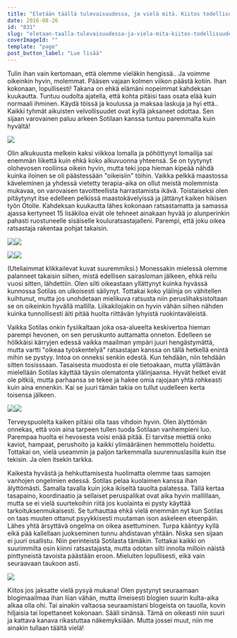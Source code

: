 ```yaml
---
title: "Eletään täällä tulevaisuudessa, ja vielä mitä. Kiitos todellisuudesta, ja keinoista paeta sitä."
date: 2016-08-26
id: "831"
slug: "eletaan-taalla-tulevaisuudessa-ja-viela-mita-kiitos-todellisuudesta-ja-keinoista-paeta-sita"
coverImageId: ""
template: "page"
post_button_label: "Lue lisää"
---
```


Tulin ihan vain kertomaan, että olemme vieläkin hengissä.. Ja voimme oikeinkin hyvin, molemmat. Pääsen vajaan kolmen viikon päästä kotiin. Ihan kokonaan, lopullisesti! Takana on ehkä elämäni nopeimmat kahdeksan kuukautta. Tuntuu oudolta ajatella, että kohta pitäisi taas osata elää kuin normaali ihminen. Käydä töissä ja koulussa ja maksaa laskuja ja hyi että.. Kaikki tyhmät aikuisten velvollisuudet ovat kyllä jaksaneet odottaa. Sen sijaan varovainen paluu arkeen Sotilaan kanssa tuntuu paremmalta kuin hyvältä!

[![](/images/IMG_8492_.png)](https://qpm.kda.mybluehost.me/wp-content/uploads/2016/08/IMG_8492_.png)

Olin alkukuusta melkein kaksi viikkoa lomalla ja pöhöttynyt lomailija sai enemmän liikettä kuin ehkä koko alkuvuonna yhteensä. Se on tyytynyt olohevosen rooliinsa oikein hyvin, mutta teki jopa hieman kipeää nähdä kuinka iloinen se oli päästessään "oikeisiin" töihin. Vaikka pelkkä maastossa käveleminen ja yhdessä vietetty terapia-aika on ollut meistä molemmista mukavaa, on varovaisen tavoitteellista harrastamista ikävä. Toistaiseksi olen pitäytynyt itse edelleen pelkissä maastokävelyissä ja jättänyt kaiken hikisen työn Otolle. Kahdeksan kuukautta lähes kokonaan ratsastamatta ja samassa ajassa kertyneet 15 lisäkiloa eivät ole tehneet ainakaan hyvää jo alunperinkin pahasti ruostuneelle sisäiselle kouluratsastajalleni. Parempi, että joku oikea ratsastaja rakentaa pohjat takaisin.

[![](/images/IMG_8359_-300x200.png)](https://qpm.kda.mybluehost.me/wp-content/uploads/2016/08/IMG_8359_.png)[![](/images/IMG_8442_-300x200.png)](https://qpm.kda.mybluehost.me/wp-content/uploads/2016/08/IMG_8442_.png)

[![](/images/IMG_8431_-300x200.png)](https://qpm.kda.mybluehost.me/wp-content/uploads/2016/08/IMG_8431_.png)[![](/images/IMG_8725_2_-300x200.png)](https://qpm.kda.mybluehost.me/wp-content/uploads/2016/08/IMG_8725_2_.png)

(Uteliaimmat klikkailevat kuvat suuremmiksi.) Monessakin mielessä olemme palanneet takaisin siihen, mistä edellisen sairasloman jälkeen, ehkä reilu vuosi sitten, lähdettiin. Olen silti oikeastaan yllättynyt kuinka hyvässä kunnossa Sotilas on ulkoisesti säilynyt. Tottakai koko ylälinja on vähitellen kuihtunut, mutta jos unohdetaan mielikuva ratsusta niin peruslihaksistoltaan se on oikeinkin hyvällä mallilla. Liikakilojakin on hyvin vähän siihen nähden kuinka tunnollisesti äiti pitää huolta riittävän lyhyistä ruokintaväleistä.

Vaikka Sotilas onkin fysiikaltaan joka osa-alueelta keskivertoa hieman parempi hevonen, on sen peruskunto auttamatta onneton. Edelleen se hölkkäisi kärryjen edessä vaikka maailman ympäri juuri hengästymättä, mutta vartti "oikeaa työskentelyä" ratsastajan kanssa on tällä hetkellä enintä mihin se pystyy. Intoa on onneksi senkin edestä. Kun tehdään, niin tehdään sitten tosisssaan. Tasaisesta muodosta ei ole tietoakaan, mutta yllättävän mielellään Sotilas käyttää täysin olematonta ylälinjaansa. Hyvät hetket eivät ole pitkiä, mutta parhaansa se tekee ja hakee omia rajojaan yhtä rohkeasti kuin aina ennenkin. Kai se juuri tämän takia on tullut uudelleen kerta toisensa jälkeen.

[![](/images/13-image-200x300.png)](https://qpm.kda.mybluehost.me/wp-content/uploads/2016/08/13-image.png)[![](/images/3-image-2B-25281-2529-200x300.png)](https://qpm.kda.mybluehost.me/wp-content/uploads/2016/08/3-image-2B-25281-2529.png)

Terveyspuolelta kaiken pitäisi olla taas vihdoin hyvin. Olen älyttömän onnekas, että voin aina tarpeen tullen tuoda Sotilaan vanhempieni luo. Parempaa huolta ei hevosesta voisi enää pitää. Ei tarvitse miettiä onko kaviot, hampaat, perushoito ja kaikki ylimääräinen hemmottelu hoidettu. Tottakai on, vielä useammin ja paljon tarkemmalla suurennuslasilla kuin itse tekisin. Ja olen itsekin tarkka.

Kaikesta hyvästä ja hehkuttamisesta huolimatta olemme taas samojen vanhojen ongelmien edessä. Sotilas pelaa kuolaimen kanssa ihan älyttömästi. Samalla tavalla kuin joka ikiseltä tauolta palatessa. Tällä kertaa tasapaino, koordinaatio ja sellaiset peruspalikat ovat aika hyvin mallillaan, mutta se ei vielä suurtekoihin riitä jos kuolainta ei pysty käyttää tarkoituksenmukaisesti. Se turhauttaa ehkä vielä enemmän nyt kun Sotilas on taas muuten ottanut psyykkisesti muutaman ison askeleen eteenpäin. Lähes yhtä ärsyttävä ongelma on oikea asettuminen. Turpa kääntyy kyllä eikä pää kallellaan juokseminen tunnu ahdistavan yhtään. Niska sen sijaan ei juuri osallistu. Niin perinteistä Sotilasta tämäkin. Tottakai kaikki on suurimmilta osin kiinni ratsastajasta, mutta odotan silti innolla milloin näistä pinttyneistä tavoista päästään eroon. Mieluiten lopullisesti, eikä vain seuraavaan taukoon asti.

[![](/images/image-2B-25284-2529.png)](https://qpm.kda.mybluehost.me/wp-content/uploads/2016/08/image-2B-25284-2529.png)

Kiitos jos jaksatte vielä pysyä mukana! Olen pystynyt seuraamaan blogimaailmaa ihan liian vähän, mutta ilmeisesti blogien suurin kulta-aika alkaa olla ohi. Tai ainakin valtaosa seuraamistani blogeista on tauolla, kovin hiljaisia tai lopettaneet kokonaan. Sääli sinänsä. Tämä on oikeasti niin suuri ja kattava kanava rikastuttaa näkemyksiään. Mutta jossei muut, niin me ainakin tullaan täältä vielä!
